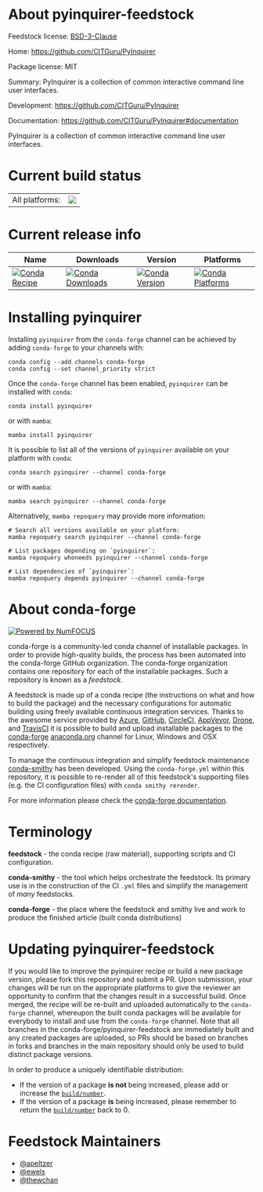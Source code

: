 About pyinquirer-feedstock
==========================

Feedstock license: [BSD-3-Clause](https://github.com/conda-forge/pyinquirer-feedstock/blob/main/LICENSE.txt)

Home: https://github.com/CITGuru/PyInquirer

Package license: MIT

Summary: PyInquirer is a collection of common interactive command line user interfaces.

Development: https://github.com/CITGuru/PyInquirer

Documentation: https://github.com/CITGuru/PyInquirer#documentation

PyInquirer is a collection of common interactive command line user interfaces.


Current build status
====================


<table><tr><td>All platforms:</td>
    <td>
      <a href="https://dev.azure.com/conda-forge/feedstock-builds/_build/latest?definitionId=10397&branchName=main">
        <img src="https://dev.azure.com/conda-forge/feedstock-builds/_apis/build/status/pyinquirer-feedstock?branchName=main">
      </a>
    </td>
  </tr>
</table>

Current release info
====================

| Name | Downloads | Version | Platforms |
| --- | --- | --- | --- |
| [![Conda Recipe](https://img.shields.io/badge/recipe-pyinquirer-green.svg)](https://anaconda.org/conda-forge/pyinquirer) | [![Conda Downloads](https://img.shields.io/conda/dn/conda-forge/pyinquirer.svg)](https://anaconda.org/conda-forge/pyinquirer) | [![Conda Version](https://img.shields.io/conda/vn/conda-forge/pyinquirer.svg)](https://anaconda.org/conda-forge/pyinquirer) | [![Conda Platforms](https://img.shields.io/conda/pn/conda-forge/pyinquirer.svg)](https://anaconda.org/conda-forge/pyinquirer) |

Installing pyinquirer
=====================

Installing `pyinquirer` from the `conda-forge` channel can be achieved by adding `conda-forge` to your channels with:

```
conda config --add channels conda-forge
conda config --set channel_priority strict
```

Once the `conda-forge` channel has been enabled, `pyinquirer` can be installed with `conda`:

```
conda install pyinquirer
```

or with `mamba`:

```
mamba install pyinquirer
```

It is possible to list all of the versions of `pyinquirer` available on your platform with `conda`:

```
conda search pyinquirer --channel conda-forge
```

or with `mamba`:

```
mamba search pyinquirer --channel conda-forge
```

Alternatively, `mamba repoquery` may provide more information:

```
# Search all versions available on your platform:
mamba repoquery search pyinquirer --channel conda-forge

# List packages depending on `pyinquirer`:
mamba repoquery whoneeds pyinquirer --channel conda-forge

# List dependencies of `pyinquirer`:
mamba repoquery depends pyinquirer --channel conda-forge
```


About conda-forge
=================

[![Powered by
NumFOCUS](https://img.shields.io/badge/powered%20by-NumFOCUS-orange.svg?style=flat&colorA=E1523D&colorB=007D8A)](https://numfocus.org)

conda-forge is a community-led conda channel of installable packages.
In order to provide high-quality builds, the process has been automated into the
conda-forge GitHub organization. The conda-forge organization contains one repository
for each of the installable packages. Such a repository is known as a *feedstock*.

A feedstock is made up of a conda recipe (the instructions on what and how to build
the package) and the necessary configurations for automatic building using freely
available continuous integration services. Thanks to the awesome service provided by
[Azure](https://azure.microsoft.com/en-us/services/devops/), [GitHub](https://github.com/),
[CircleCI](https://circleci.com/), [AppVeyor](https://www.appveyor.com/),
[Drone](https://cloud.drone.io/welcome), and [TravisCI](https://travis-ci.com/)
it is possible to build and upload installable packages to the
[conda-forge](https://anaconda.org/conda-forge) [anaconda.org](https://anaconda.org/)
channel for Linux, Windows and OSX respectively.

To manage the continuous integration and simplify feedstock maintenance
[conda-smithy](https://github.com/conda-forge/conda-smithy) has been developed.
Using the ``conda-forge.yml`` within this repository, it is possible to re-render all of
this feedstock's supporting files (e.g. the CI configuration files) with ``conda smithy rerender``.

For more information please check the [conda-forge documentation](https://conda-forge.org/docs/).

Terminology
===========

**feedstock** - the conda recipe (raw material), supporting scripts and CI configuration.

**conda-smithy** - the tool which helps orchestrate the feedstock.
                   Its primary use is in the construction of the CI ``.yml`` files
                   and simplify the management of *many* feedstocks.

**conda-forge** - the place where the feedstock and smithy live and work to
                  produce the finished article (built conda distributions)


Updating pyinquirer-feedstock
=============================

If you would like to improve the pyinquirer recipe or build a new
package version, please fork this repository and submit a PR. Upon submission,
your changes will be run on the appropriate platforms to give the reviewer an
opportunity to confirm that the changes result in a successful build. Once
merged, the recipe will be re-built and uploaded automatically to the
`conda-forge` channel, whereupon the built conda packages will be available for
everybody to install and use from the `conda-forge` channel.
Note that all branches in the conda-forge/pyinquirer-feedstock are
immediately built and any created packages are uploaded, so PRs should be based
on branches in forks and branches in the main repository should only be used to
build distinct package versions.

In order to produce a uniquely identifiable distribution:
 * If the version of a package **is not** being increased, please add or increase
   the [``build/number``](https://docs.conda.io/projects/conda-build/en/latest/resources/define-metadata.html#build-number-and-string).
 * If the version of a package **is** being increased, please remember to return
   the [``build/number``](https://docs.conda.io/projects/conda-build/en/latest/resources/define-metadata.html#build-number-and-string)
   back to 0.

Feedstock Maintainers
=====================

* [@apeltzer](https://github.com/apeltzer/)
* [@ewels](https://github.com/ewels/)
* [@thewchan](https://github.com/thewchan/)

